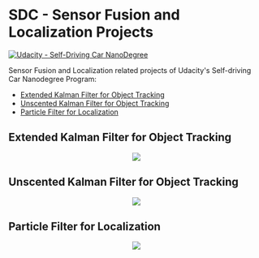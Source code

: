 ﻿# SDC - Sensor Fusion and Localization Projects
[![Udacity - Self-Driving Car NanoDegree](https://s3.amazonaws.com/udacity-sdc/github/shield-carnd.svg)](http://www.udacity.com/drive)

Sensor Fusion and Localization related projects of Udacity's Self-driving Car Nanodegree Program:  
* [Extended Kalman Filter for Object Tracking](./ExtendedKalmanFilter/)
* [Unscented Kalman Filter for Object Tracking](./UnscentedKalmanFilter/)
* [Particle Filter for Localization](./ParticleFilter/)

## Extended Kalman Filter for Object Tracking

<p align="center">
  <img src="./LaneDetection/lane_detection.gif">
</p>

## Unscented Kalman Filter for Object Tracking

<p align="center">
  <img src="./CameraBasedVehicleTracking/vehicle_tracking.gif">
</p>

## Particle Filter for Localization

<p align="center">
  <img src="./TrafficSignClassification/traffic_sign_classification.png">
</p>
